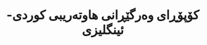 ---
title: "کۆپۆڕای وەرگێڕانی هاوتەریبی کوردی-ئینگلیزی"
meta_title: "کۆپۆڕای وەرگێڕانی کوردی - داتای زمانی هاوتەریب"
description: "کۆپۆڕایەکی کوالیتی بەرز کە ٥٠٠،٠٠٠ جووت ڕستە بۆ وەرگێڕانی کوردی-ئینگلیزی دەگرێتەوە."
draft: false
---
